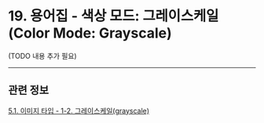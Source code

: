 # 19. 용어집 - 색상 모드: 그레이스케일(Color Mode: Grayscale)

(TODO 내용 추가 필요)

***

## 관련 정보

[5.1. 이미지 타입 - 1-2. 그레이스케일(grayscale)](./05-01-image-types.md#05-01-s1-02)

[](./16-06-05-00-grayscale-mode.md)